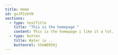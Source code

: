 ```yaml
---
title: Home
id: gxJP2zbtN
sections:
  - type: textTitle
    title: "This is the homepage "
    content: This is the homepage i like it a lot.
  - type: button
    title: Water is ..
    buttonrel: S5eWER50j
---
```

